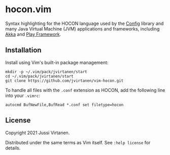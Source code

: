 # hocon.vim

Syntax highlighting for the HOCON language used by the [Config][] library and
many Java Virtual Machine (JVM) applications and frameworks, including [Akka][]
and [Play Framework][].

  [Config]: https://github.com/lightbend/config
  [Akka]: https://akka.io
  [Play Framework]: https://www.playframework.com

## Installation

Install using Vim's built-in package management:
```
mkdir -p ~/.vim/pack/jvirtanen/start
cd ~/.vim/pack/jvirtanen/start
git clone https://github.com/jvirtanen/vim-hocon.git
```

To handle all files with the `.conf` extension as HOCON, add the following line
into your `.vimrc`:
```
autocmd BufNewFile,BufRead *.conf set filetype=hocon
```

## License

Copyright 2021 Jussi Virtanen.

Distributed under the same terms as Vim itself. See `:help license` for
details.
